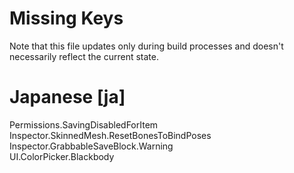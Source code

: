 # Missing Keys
Note that this file updates only during build processes and doesn't necessarily reflect the current state.

# Japanese [ja]
Permissions.SavingDisabledForItem  
Inspector.SkinnedMesh.ResetBonesToBindPoses  
Inspector.GrabbableSaveBlock.Warning  
UI.ColorPicker.Blackbody  

